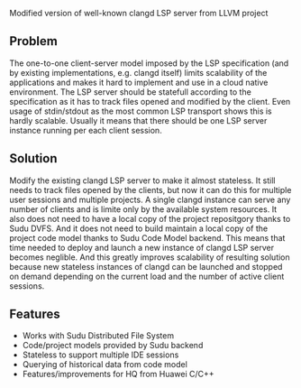 Modified version of well-known clangd LSP server from LLVM project

## Problem

The one-to-one client-server model imposed by the LSP specification (and by existing implementations, e.g. clangd itself) limits scalability of the applications and makes it hard to implement and use in a cloud native environment. The LSP server should be statefull according to the specification as it has to track files opened and modified by the client. Even usage of stdin/stdout as the most common LSP transport shows this is hardly scalable. Usually it means that there should be one LSP server instance running per each client session.

## Solution

Modify the existing clangd LSP server to make it almost stateless. It still needs to track files opened by the clients, but now it can do this for multiple user sessions and multiple projects. A single clangd instance can serve any number of clients and is limite only by the available system resources. It also does not need to have a local copy of the project repositgory thanks to Sudu DVFS. And it does not need to build maintain a local copy of the project code model thanks to Sudu Code Model backend. This means that time needed to deploy and launch a new instance of clangd LSP server becomes neglible. And this greatly improves scalability of resulting solution because new stateless instances of clangd can be launched and stopped on demand depending on the current load and the number of active client sessions.

## Features

- Works with Sudu Distributed File System
- Code/project models provided by Sudu backend
- Stateless to support multiple IDE sessions
- Querying of historical data from code model 
- Features/improvements for HQ from Huawei C/C++
